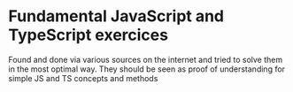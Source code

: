 # Fundamental JavaScript and TypeScript exercices

Found and done via various sources on the internet and tried to solve them in the most optimal way. They should be seen as proof of understanding for simple JS and TS concepts and methods
